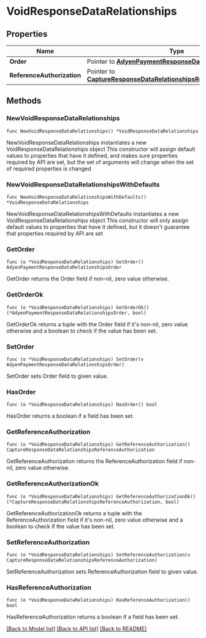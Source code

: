 # VoidResponseDataRelationships

## Properties

Name | Type | Description | Notes
------------ | ------------- | ------------- | -------------
**Order** | Pointer to [**AdyenPaymentResponseDataRelationshipsOrder**](AdyenPaymentResponseDataRelationshipsOrder.md) |  | [optional] 
**ReferenceAuthorization** | Pointer to [**CaptureResponseDataRelationshipsReferenceAuthorization**](CaptureResponseDataRelationshipsReferenceAuthorization.md) |  | [optional] 

## Methods

### NewVoidResponseDataRelationships

`func NewVoidResponseDataRelationships() *VoidResponseDataRelationships`

NewVoidResponseDataRelationships instantiates a new VoidResponseDataRelationships object
This constructor will assign default values to properties that have it defined,
and makes sure properties required by API are set, but the set of arguments
will change when the set of required properties is changed

### NewVoidResponseDataRelationshipsWithDefaults

`func NewVoidResponseDataRelationshipsWithDefaults() *VoidResponseDataRelationships`

NewVoidResponseDataRelationshipsWithDefaults instantiates a new VoidResponseDataRelationships object
This constructor will only assign default values to properties that have it defined,
but it doesn't guarantee that properties required by API are set

### GetOrder

`func (o *VoidResponseDataRelationships) GetOrder() AdyenPaymentResponseDataRelationshipsOrder`

GetOrder returns the Order field if non-nil, zero value otherwise.

### GetOrderOk

`func (o *VoidResponseDataRelationships) GetOrderOk() (*AdyenPaymentResponseDataRelationshipsOrder, bool)`

GetOrderOk returns a tuple with the Order field if it's non-nil, zero value otherwise
and a boolean to check if the value has been set.

### SetOrder

`func (o *VoidResponseDataRelationships) SetOrder(v AdyenPaymentResponseDataRelationshipsOrder)`

SetOrder sets Order field to given value.

### HasOrder

`func (o *VoidResponseDataRelationships) HasOrder() bool`

HasOrder returns a boolean if a field has been set.

### GetReferenceAuthorization

`func (o *VoidResponseDataRelationships) GetReferenceAuthorization() CaptureResponseDataRelationshipsReferenceAuthorization`

GetReferenceAuthorization returns the ReferenceAuthorization field if non-nil, zero value otherwise.

### GetReferenceAuthorizationOk

`func (o *VoidResponseDataRelationships) GetReferenceAuthorizationOk() (*CaptureResponseDataRelationshipsReferenceAuthorization, bool)`

GetReferenceAuthorizationOk returns a tuple with the ReferenceAuthorization field if it's non-nil, zero value otherwise
and a boolean to check if the value has been set.

### SetReferenceAuthorization

`func (o *VoidResponseDataRelationships) SetReferenceAuthorization(v CaptureResponseDataRelationshipsReferenceAuthorization)`

SetReferenceAuthorization sets ReferenceAuthorization field to given value.

### HasReferenceAuthorization

`func (o *VoidResponseDataRelationships) HasReferenceAuthorization() bool`

HasReferenceAuthorization returns a boolean if a field has been set.


[[Back to Model list]](../README.md#documentation-for-models) [[Back to API list]](../README.md#documentation-for-api-endpoints) [[Back to README]](../README.md)


